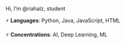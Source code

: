 Hi, I’m @riahalz, student

⚡ <b>Languages</b>: Python, Java, JavaScript, HTML

⚡ <b>Concentrations</b>: AI, Deep Learning, ML

<!---
riahalz/riahalz is a ✨ special ✨ repository because its `README.md` (this file) appears on your GitHub profile.
You can click the Preview link to take a look at your changes.
--->
